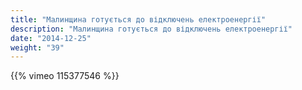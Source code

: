 ```yaml
---
title: "Малинщина готується до відключень електроенергії"
description: "Малинщина готується до відключень електроенергії"
date: "2014-12-25"
weight: "39"
---
```


{{% vimeo 115377546 %}}
